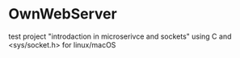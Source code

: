 # OwnWebServer
test project "introdaction in microserivce and sockets" using C and <sys/socket.h> for linux/macOS
